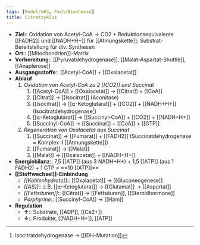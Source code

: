 ```yaml
---
tags: [Modul/m03, Fach/Biochemie]
title: Citratzyklus
---
```

- **Ziel**:: Oxidation von Acetyl-CoA → CO2 + Reduktionsequivalente [[FADH2]] und [[NADH+H+]] für [[Atmungskette]]; Substrat-Bereitstellung für div. Synthesen
- **Ort**:: [[Mitochondrien]]-Matrix
- **Vorbereitung**:: [[Pyruvatdehydrogenase]], [[Malat-Aspartat-Shuttle]], [[Anaplerose]]
- **Ausgangsstoffe**:: [[Acetyl-CoA]] + [[Oxalacetat]]
- **Ablauf**
	1. *Oxidation von Acetyl-CoA zu 2 [[CO2]] und Succinat*
		1. [[Acetyl-CoA]] + [[Oxalacetat]] → [[Citrat]] + [[CoA]]
		2. [[Citrat]] → [[Isocitrat]] (Aconitase)
		3. [[Isocitrat]] → [[⍺-Ketoglutarat]] + [[CO2]] + [[NADH+H+]] (Isocitratdehydrogenase[^1])
		4. [[⍺-Ketoglutarat]] → [[Succinyl-CoA]] + [[CO2]] + [[NADH+H+]]
		5. [[Succinyl-CoA]] → [[Succinat]] + [[CoA]] + [[GTP]]
	2. *Regeneration von Oxalacetat aus Succinat*
		1. [[Succinat]] → [[Fumarat]] + [[FADH2]] (Succinatdehydrogenase = Komplex II [[Atmungskette]])
		2. [[Fumarat]] → [[Malat]]
		3. [[Malat]] → [[Oxalacetat]] + [[NADH+H+]]
- **Energiebilanz**:: 7,5 [[ATP]] (aus 3 NADH+H+) + 1,5 [[ATP]] (aus 1 FADH2) + 1 GTP = ==10 [[ATP]]==
- **[[Stoffwechsel]]-Einbindung**
	- *[[Kohlenhydrate]]*:: [[Oxalacetat]] → [[Gluconeogenese]]
	- *[[AS]]*:: z.B. [[⍺-Ketoglutarat]] → [[Glutamat]] → [[Aspartat]]
	- *[[Fettsäuren]]*:: [[Citrat]] → [[Fettsäuren]], [[Steroidhormone]]
	- *Porphyrine*:: [[Succinyl-CoA]] → [[Häm]]
- **Regulation**
	- **↑**:: Substrate, [[ADP]], [[Ca2+]]
	- **↓**:: Produkte, [[NADH+H+]], [[ATP]]

[^1]: Isocitratdehydrogenase → [[IDH-Mutation]]